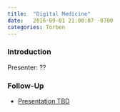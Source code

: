 ```yaml
---
title:  "Digital Medicine"
date:   2016-09-01 21:00:07 -0700
categories: Torben
---
```


### Introduction

Presenter: ??

### Follow-Up

* [Presentation TBD](/assets/present/tbd.pdf) 
